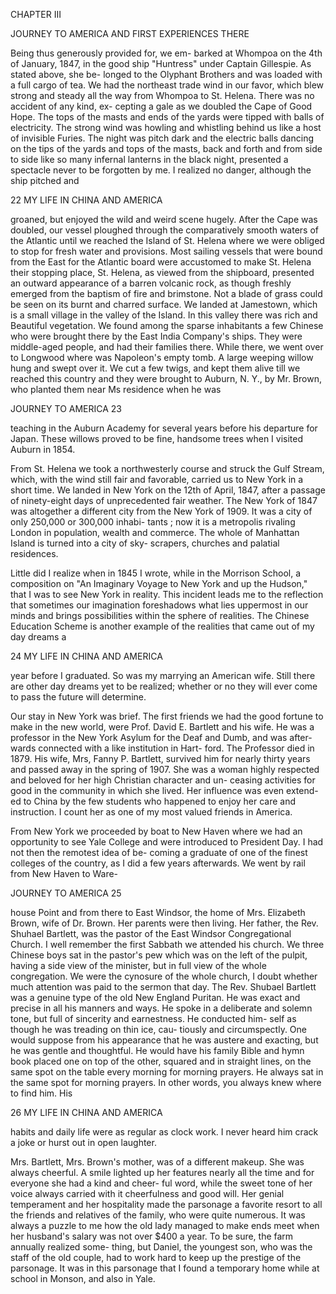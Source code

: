 CHAPTER III 

JOURNEY TO AMERICA AND FIRST 
EXPERIENCES THERE 

Being thus generously provided for, we em- 
barked at Whompoa on the 4th of January, 
1847, in the good ship "Huntress" under 
Captain Gillespie. As stated above, she be- 
longed to the Olyphant Brothers and was loaded 
with a full cargo of tea. We had the northeast 
trade wind in our favor, which blew strong and 
steady all the way from Whompoa to St. 
Helena. There was no accident of any kind, ex- 
cepting a gale as we doubled the Cape of Good 
Hope. The tops of the masts and ends of the 
yards were tipped with balls of electricity. The 
strong wind was howling and whistling behind 
us like a host of invisible Furies. The night 
was pitch dark and the electric balls dancing 
on the tips of the yards and tops of the masts, 
back and forth and from side to side like so many 
infernal lanterns in the black night, presented a 
spectacle never to be forgotten by me. I realized 
no danger, although the ship pitched and 



22 MY LIFE IN CHINA AND AMERICA 

groaned, but enjoyed the wild and weird scene 
hugely. After the Cape was doubled, our vessel 
ploughed through the comparatively smooth 
waters of the Atlantic until we reached the 
Island of St. Helena where we were obliged to 
stop for fresh water and provisions. Most 
sailing vessels that were bound from the East 
for the Atlantic board were accustomed to make 
St. Helena their stopping place, St. Helena, as 
viewed from the shipboard, presented an outward 
appearance of a barren volcanic rock, as though 
freshly emerged from the baptism of fire and 
brimstone. Not a blade of grass could be seen 
on its burnt and charred surface. We landed at 
Jamestown, which is a small village in the valley 
of the Island. In this valley there was rich and 
Beautiful vegetation. We found among the 
sparse inhabitants a few Chinese who were 
brought there by the East India Company's 
ships. They were middle-aged people, and had 
their families there. While there, we went over 
to Longwood where was Napoleon's empty 
tomb. A large weeping willow hung and swept 
over it. We cut a few twigs, and kept them alive 
till we reached this country and they were 
brought to Auburn, N. Y., by Mr. Brown, who 
planted them near Ms residence when he was 



JOURNEY TO AMERICA 23 

teaching in the Auburn Academy for several 
years before his departure for Japan. These 
willows proved to be fine, handsome trees when 
I visited Auburn in 1854. 

From St. Helena we took a northwesterly 
course and struck the Gulf Stream, which, with 
the wind still fair and favorable, carried us to 
New York in a short time. We landed in New 
York on the 12th of April, 1847, after a passage 
of ninety-eight days of unprecedented fair 
weather. The New York of 1847 was altogether 
a different city from the New York of 1909. It 
was a city of only 250,000 or 300,000 inhabi- 
tants ; now it is a metropolis rivaling London in 
population, wealth and commerce. The whole 
of Manhattan Island is turned into a city of sky- 
scrapers, churches and palatial residences. 

Little did I realize when in 1845 I wrote, while 
in the Morrison School, a composition on "An 
Imaginary Voyage to New York and up the 
Hudson," that I was to see New York in reality. 
This incident leads me to the reflection that 
sometimes our imagination foreshadows what lies 
uppermost in our minds and brings possibilities 
within the sphere of realities. The Chinese 
Education Scheme is another example of the 
realities that came out of my day dreams a 



24 MY LIFE IN CHINA AND AMERICA 

year before I graduated. So was my marrying 
an American wife. Still there are other day 
dreams yet to be realized; whether or no they 
will ever come to pass the future will determine. 

Our stay in New York was brief. The first 
friends we had the good fortune to make in the 
new world, were Prof. David E. Bartlett and 
his wife. He was a professor in the New York 
Asylum for the Deaf and Dumb, and was after- 
wards connected with a like institution in Hart- 
ford. The Professor died in 1879. His wife, 
Mrs, Fanny P. Bartlett, survived him for nearly 
thirty years and passed away in the spring of 
1907. She was a woman highly respected and 
beloved for her high Christian character and un- 
ceasing activities for good in the community in 
which she lived. Her influence was even extend- 
ed to China by the few students who happened 
to enjoy her care and instruction. I count her 
as one of my most valued friends in America. 

From New York we proceeded by boat to 
New Haven where we had an opportunity to see 
Yale College and were introduced to President 
Day. I had not then the remotest idea of be- 
coming a graduate of one of the finest colleges 
of the country, as I did a few years afterwards. 
We went by rail from New Haven to Ware- 



JOURNEY TO AMERICA 25 

house Point and from there to East Windsor, 
the home of Mrs. Elizabeth Brown, wife of Dr. 
Brown. Her parents were then living. Her 
father, the Rev. Shuhael Bartlett, was the pastor 
of the East Windsor Congregational Church. I 
well remember the first Sabbath we attended his 
church. We three Chinese boys sat in the 
pastor's pew which was on the left of the pulpit, 
having a side view of the minister, but in full 
view of the whole congregation. We were the 
cynosure of the whole church, I doubt whether 
much attention was paid to the sermon that day. 
The Rev. Shubael Bartlett was a genuine type 
of the old New England Puritan. He was exact 
and precise in all his manners and ways. He 
spoke in a deliberate and solemn tone, but full of 
sincerity and earnestness. He conducted him- 
self as though he was treading on thin ice, cau- 
tiously and circumspectly. One would suppose 
from his appearance that he was austere and 
exacting, but he was gentle and thoughtful. He 
would have his family Bible and hymn book 
placed one on top of the other, squared and in 
straight lines, on the same spot on the table every 
morning for morning prayers. He always sat 
in the same spot for morning prayers. In other 
words, you always knew where to find him. His 



26 MY LIFE IN CHINA AND AMERICA 

habits and daily life were as regular as clock 
work. I never heard him crack a joke or hurst 
out in open laughter. 

Mrs. Bartlett, Mrs. Brown's mother, was of 
a different makeup. She was always cheerful. 
A smile lighted up her features nearly all the 
time and for everyone she had a kind and cheer- 
ful word, while the sweet tone of her voice always 
carried with it cheerfulness and good will. Her 
genial temperament and her hospitality made 
the parsonage a favorite resort to all the friends 
and relatives of the family, who were quite 
numerous. It was always a puzzle to me how 
the old lady managed to make ends meet when 
her husband's salary was not over $400 a year. 
To be sure, the farm annually realized some- 
thing, but Daniel, the youngest son, who was the 
staff of the old couple, had to work hard to keep 
up the prestige of the parsonage. It was in this 
parsonage that I found a temporary home while 
at school in Monson, and also in Yale. 




